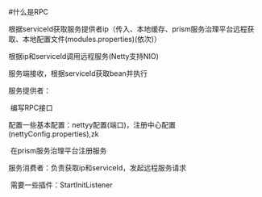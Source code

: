 

#什么是RPC

根据serviceId获取服务提供者ip（传入、本地缓存、prism服务治理平台远程获取、本地配置文件(modules.properties)(依次)）

根据ip和serviceId调用远程服务(Netty支持NIO)

服务端接收，根据serviceId获取bean并执行



服务提供者：

​	编写RPC接口

​	配置一些基本配置：nettyy配置(端口)，注册中心配置(nettyConfig.properties),zk

​	在prism服务治理平台注册服务

服务消费者：负责获取ip和serviceId，发起远程服务请求

​	需要一些插件：StartInitListener

